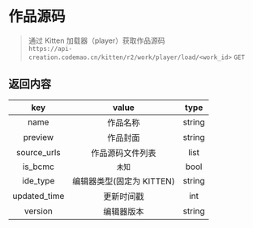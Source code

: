 # 作品源码

> 通过 Kitten 加载器（player）获取作品源码  
> `https://api-creation.codemao.cn/kitten/r2/work/player/load/<work_id>` `GET`

## 返回内容

|     key      |           value           |  type  |
| :----------: | :-----------------------: | :----: |
|     name     |         作品名称          | string |
|   preview    |         作品封面          | string |
| source_urls  |     作品源码文件列表      |  list  |
|   is_bcmc    |          `未知`           |  bool  |
|   ide_type   | 编辑器类型(固定为 KITTEN) | string |
| updated_time |        更新时间戳         |  int   |
|   version    |        编辑器版本         | string |
